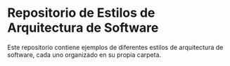 # Repositorio de Estilos de Arquitectura de Software

Este repositorio contiene ejemplos de diferentes estilos de arquitectura de software, cada uno organizado en su propia carpeta.

